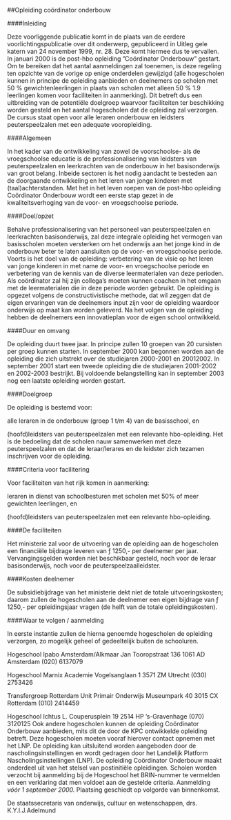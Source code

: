<meta http-equiv='Content-Type' content='text/html; charset=utf-8' />

##Opleiding coördinator onderbouw

####Inleiding

Deze voorliggende publicatie komt in de plaats van de eerdere voorlichtingspublicatie over dit onderwerp, gepubliceerd in Uitleg gele katern van 24 november 1999, nr. 28. Deze komt hiermee dus te vervallen. In januari 2000 is de post-hbo opleiding ”Coördinator Onderbouw” gestart. Om te bereiken dat het aantal aanmeldingen zal toenemen, is deze regeling ten opzichte van de vorige op enige onderdelen gewijzigd (alle hogescholen kunnen in principe de opleiding aanbieden en deelnemers op scholen met 50 % gewichtenleerlingen in plaats van scholen met alleen 50 % 1.9 leerlingen komen voor faciliteiten in aanmerking). Dit betreft dus een uitbreiding van de potentiële doelgroep waarvoor faciliteiten ter beschikking worden gesteld en het aantal hogescholen dat de opleiding zal verzorgen. De cursus staat open voor alle leraren onderbouw en leidsters peuterspeelzalen met een adequate vooropleiding.    

####Algemeen

In het kader van de ontwikkeling van zowel de voorschoolse- als de vroegschoolse educatie is de professionalisering van leidsters van peuterspeelzalen en leerkrachten van de onderbouw in het basisonderwijs van groot belang. Inbeide sectoren is het nodig aandacht te besteden aan de doorgaande ontwikkeling en het leren van jonge kinderen met (taal)achterstanden. Met het in het leven roepen van de post-hbo opleiding Coördinator Onderbouw wordt een eerste stap gezet in de kwaliteitsverhoging van de voor- en vroegschoolse periode.    

####Doel/opzet

Behalve professionalisering van het personeel van peuterspeelzalen en leerkrachten basisonderwijs, zal deze integrale opleiding het vermogen van basisscholen moeten versterken om het onderwijs aan het jonge kind in de onderbouw beter te laten aansluiten op de voor- en vroegschoolse periode. Voorts is het doel van de opleiding: verbetering van de visie op het leren van jonge kinderen in met name de voor- en vroegschoolse periode en verbetering van de kennis van de diverse leermaterialen van deze perioden. Als coördinator zal hij zijn collega’s moeten kunnen coachen in het omgaan met de leermaterialen die in deze periode worden gebruikt. De opleiding is opgezet volgens de constructivistische methode, dat wil zeggen dat de eigen ervaringen van de deelnemers input zijn voor de opleiding waardoor onderwijs op maat kan worden geleverd. Na het volgen van de opleiding hebben de deelnemers een innovatieplan voor de eigen school ontwikkeld.    

####Duur en omvang

De opleiding duurt twee jaar. In principe zullen 10 groepen van 20 cursisten per groep kunnen starten. In september 2000 kan begonnen worden aan de opleiding die zich uitstrekt over de studiejaren 2000-2001 en 20012002. In september 2001 start een tweede opleiding die de studiejaren 2001-2002 en 2002-2003 bestrijkt. Bij voldoende belangstelling kan in september 2003 nog een laatste opleiding worden gestart.    

####Doelgroep

De opleiding is bestemd voor: 

alle leraren in de onderbouw (groep 1 t/m 4) van de basisschool, en  

(hoofd)leidsters van peuterspeelzalen met een relevante hbo-opleiding.   Het is de bedoeling dat de scholen nauw samenwerken met deze peuterspeelzalen en dat de leraar/lerares en de leidster zich tezamen inschrijven voor de opleiding.    

####Criteria voor facilitering

Voor faciliteiten van het rijk komen in aanmerking: 

leraren in dienst van schoolbesturen met scholen met 50% of meer gewichten leerlingen, en  

(hoofd)leidsters van peuterspeelzalen met een relevante hbo-opleiding.      

####De faciliteiten

Het ministerie zal voor de uitvoering van de opleiding aan de hogescholen een financiële bijdrage leveren van ƒ 1250,- per deelnemer per jaar. Vervangingsgelden worden niet beschikbaar gesteld, noch voor de leraar basisonderwijs, noch voor de peuterspeelzaalleidster.    

####Kosten deelnemer

De subsidiebijdrage van het ministerie dekt niet de totale uitvoeringskosten; daarom zullen de hogescholen aan de deelnemer een eigen bijdrage van ƒ 1250,- per opleidingsjaar vragen (de helft van de totale opleidingskosten).    

####Waar te volgen / aanmelding

In eerste instantie zullen de hierna genoemde hogescholen de opleiding verzorgen, zo mogelijk geheel of gedeeltelijk buiten de schooluren. 

Hogeschool Ipabo Amsterdam/Alkmaar Jan Tooropstraat 136 1061 AD Amsterdam (020) 6137079  

Hogeschool Marnix Academie Vogelsanglaan 1 3571 ZM Utrecht (030) 2753426  

Transfergroep Rotterdam Unit Primair Onderwijs Museumpark 40 3015 CX Rotterdam (010) 2414459  

Hogeschool Ichtus L. Couperusplein 19 2514 HP ’s-Gravenhage (070) 3120125   Ook andere hogescholen kunnen de opleiding Coördinator Onderbouw aanbieden, mits dit de door de KPC ontwikkelde opleiding betreft. Deze hogescholen moeten vooraf hierover contact opnemen met het LNP. De opleiding kan uitsluitend worden aangeboden door de nascholingsinstellingen en wordt gedragen door het Landelijk Platform Nascholingsinstellingen (LNP). De opleiding Coördinator Onderbouw maakt onderdeel uit van het stelsel van postinitiële opleidingen. Scholen worden verzocht bij aanmelding bij de Hogeschool het BRIN-nummer te vermelden en een verklaring dat men voldoet aan de gestelde criteria. Aanmelding *vóór 1 september 2000.* Plaatsing geschiedt op volgorde van binnenkomst.      

De 
staatssecretaris van onderwijs, cultuur en wetenschappen, 
drs. K.Y.I.J.Adelmund    
